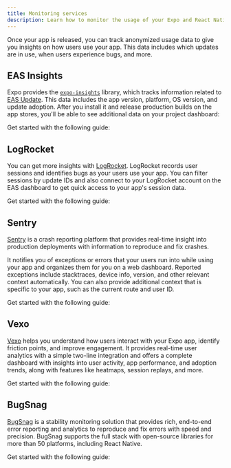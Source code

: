 ```yaml
---
title: Monitoring services
description: Learn how to monitor the usage of your Expo and React Native app after its release.
---
```


Once your app is released, you can track anonymized usage data to give you insights on how users use your app. This data includes which updates are in use, when users experience bugs, and more.

## EAS Insights

Expo provides the [`expo-insights`](/eas-insights/introduction/) library, which tracks information related to [EAS Update](/deploy/send-over-the-air-updates/). This data includes the app version, platform, OS version, and update adoption. After you install it and release production builds on the app stores, you'll be able to see additional data on your project dashboard:

Get started with the following guide:

## LogRocket

You can get more insights with [LogRocket](https://logrocket.com). LogRocket records user sessions and identifies bugs as your users use your app. You can filter sessions by update IDs and also connect to your LogRocket account on the EAS dashboard to get quick access to your app's session data.

Get started with the following guide:

## Sentry

[Sentry](http://getsentry.com/) is a crash reporting platform that provides real-time insight into production deployments with information to reproduce and fix crashes.

It notifies you of exceptions or errors that your users run into while using your app and organizes them for you on a web dashboard. Reported exceptions include stacktraces, device info, version, and other relevant context automatically. You can also provide additional context that is specific to your app, such as the current route and user ID.

Get started with the following guide:

## Vexo

[Vexo](https://www.vexo.co/) helps you understand how users interact with your Expo app, identify friction points, and improve engagement. It provides real-time user analytics with a simple two-line integration and offers a complete dashboard with insights into user activity, app performance, and adoption trends, along with features like heatmaps, session replays, and more.

Get started with the following guide:

## BugSnag

[BugSnag](https://www.bugsnag.com/) is a stability monitoring solution that provides rich, end-to-end error reporting and analytics to reproduce and fix errors with speed and precision. BugSnag supports the full stack with open-source libraries for more than 50 platforms, including React Native.

Get started with the following guide: